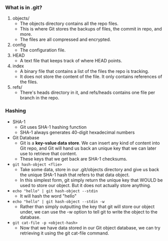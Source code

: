 ### What is in .git?
1. objects/
    - The objects directory contains all the repo files.
    - This is where Git stores the backups of files, the commit in repo, and more.
    - The files are all compressed and encrypted.
2. config
    - The configuration file.
3. HEAD
    - A text file that keeps track of where HEAD points.
4. index
    - A binary file that contains a list of the files the repo is tracking. 
    - It does not store the content of the file. It only contains references of the files.
5. refs/
    - There's heads directory in it, and refs/heads contains one file per branch in the repo.


### Hashing
- SHA-1
    - Git uses SHA-1 hashing function
    - SHA-1 always generates 40-digit hexadecimal numbers
- Git Database
    - Git is a **key-value data store**. We can insert any kind of content into Git repo, and Git will hand us back an unique key that we can later use to retrieve that content.
    - These keys that we get back are SHA-1 checksums.
- `git hash-object <flie>`
    - Take some data, store in our .git/objects directory and give us back the unique SHA-1 hash that refers to that data object.
    - In this simplest form, git simply return the unique key that WOULD be used to store our object. But it does not actually store anything.
- `echo "hello" | git hash-object --stdin`
    - It will hash the word "hello"
- `echo "hello" | git hash-object --stdin -w`
    - Rather than simply outputting the key that git will store our object under, we can use the -w option to tell git to write the object to the database.
- `git cat-file -p <object-hash>`
    - Now that we have data stored in our Git object database, we can try retrieving it using the git cat-file command.
    